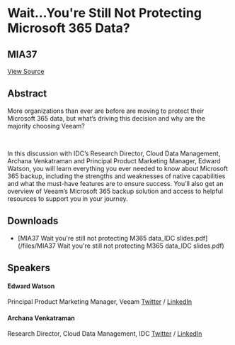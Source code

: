 # Wait…You're Still Not Protecting Microsoft 365 Data?
## MIA37
[View Source](https://connect.veeam.com/flow/veeam/veeamon2023/attendeeportal/page/sessioncatalog/session/1678314166376001bAiT)

## Abstract
More organizations than ever are before are moving to protect their Microsoft 365 data, but what’s driving this decision and why are the majority choosing Veeam?

 

In this discussion with IDC’s Research Director, Cloud Data Management, Archana Venkatraman and Principal Product Marketing Manager, Edward Watson, you will learn everything you ever needed to know about Microsoft 365 backup, including the strengths and weaknesses of native capabilities and what the must-have features are to ensure success. You’ll also get an overview of Veeam’s Microsoft 365 backup solution and access to helpful resources to support you in your journey.


## Downloads
- [MIA37 Wait you're still not protecting M365 data_IDC slides.pdf](/files/MIA37 Wait you're still not protecting M365 data_IDC slides.pdf)

## Speakers
#### Edward Watson
Principal Product Marketing Manager, Veeam
[Twitter](https://twitter.com/EdwardJWatson) / [LinkedIn](https://www.linkedin.com/in/edward-watson-b6623136/)
#### Archana Venkatraman
Research Director, Cloud Data Management, IDC
[Twitter](https://twitter.com/archanatweets) / [LinkedIn](https://www.linkedin.com/in/archana-venkatraman-12862342/)